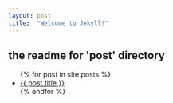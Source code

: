 ```yaml
---
layout: post
title:  "Welcome to Jekyll!"
---
```


## the readme for 'post' directory

<ul>
  {% for post in site.posts %}
    <li>
      <a href="{{ post.url }}">{{ post.title }}</a>
    </li>
  {% endfor %}
</ul>
